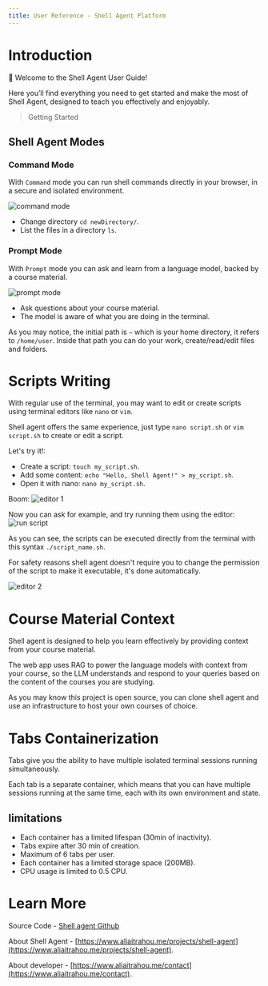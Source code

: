 ```yaml
---
title: User Reference - Shell Agent Platform
---
```


# Introduction 

👋 Welcome to the Shell Agent User Guide!  

Here you’ll find everything you need to get started and make the most of Shell Agent, designed to teach you effectively and enjoyably.

> Getting Started

## Shell Agent Modes

### Command Mode
With `Command` mode you can run shell commands directly in your browser, in a secure and isolated environment. 

![command mode](/doc-imgs/cmd1.png)

- Change directory `cd newDirectory/`.
- List the files in a directory `ls`.

### Prompt Mode
With `Prompt` mode you can ask and learn from a language model, backed by a course material.

![prompt mode](/doc-imgs/cmd2.png)

- Ask questions about your course material.
- The model is aware of what you are doing in the terminal.

As you may notice, the initial path is `~` which is your home directory, it refers to `/home/user`. Inside that path you can do your work, create/read/edit files and folders.


# Scripts Writing

With regular use of the terminal, you may want to edit or create scripts using terminal editors like `nano` or `vim`.

Shell agent offers the same experience, just type `nano script.sh` or `vim script.sh` to create or edit a script.

Let's try it!:
- Create a script: `touch my_script.sh`.
- Add some content: `echo "Hello, Shell Agent!" > my_script.sh`.
- Open it with nano: `nano my_script.sh`.

Boom:
![editor 1](/doc-imgs/editor1.png)

Now you can ask for example, and try running them using the editor:
![run script](/doc-imgs/terminal.png)

As you can see, the scripts can be executed directly from the terminal with this syntax `./script_name.sh`.

For safety reasons shell agent doesn't require you to change the permission of the script to make it executable, it's done automatically.

![editor 2](/doc-imgs/editor2.png)


# Course Material Context

Shell agent is designed to help you learn effectively by providing context from your course material.

The web app uses RAG to power the language models with context from your course, so the LLM understands and respond to your queries based on the content of the courses you are studying.

As you may know this project is open source, you can clone shell agent and use an infrastructure to host your own courses of choice.

# Tabs Containerization

Tabs give you the ability to have multiple isolated terminal sessions running simultaneously.

Each tab is a separate container, which means that you can have multiple sessions running at the same time, each with its own environment and state.


## limitations
 - Each container has a limited lifespan (30min of inactivity).
 - Tabs expire after 30 min of creation.
 - Maximum of 6 tabs per user.
 - Each container has a limited storage space (200MB).
 - CPU usage is limited to 0.5 CPU. 

# Learn More 

Source Code - [Shell agent Github](https://github.com/aliaitrhou/shell-agent)

About Shell Agent - [https://www.aliaitrahou.me/projects/shell-agent](https://www.aliaitrahou.me/projects/shell-agent).

About developer - [https://www.aliaitrahou.me/contact](https://www.aliaitrahou.me/contact).



